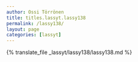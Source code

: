 ```yaml
---
author: Ossi Törrönen
title: titles.lassyt.lassy138
permalink: /lassy138/
layout: page
categories: [lassyt]
---
```

{% translate_file _lassyt/lassy138/lassy138.md %}